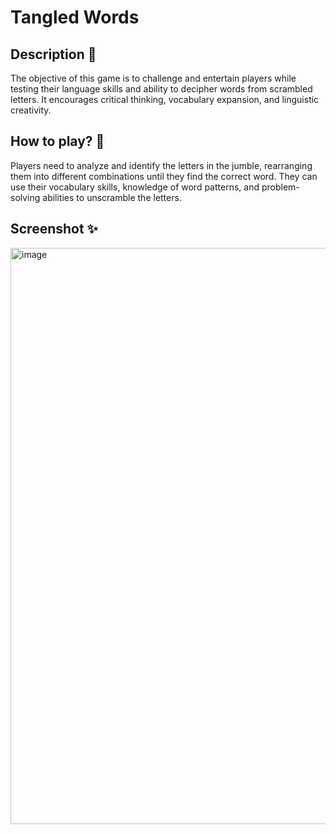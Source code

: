 # **Tangled Words** 

## **Description 🚩**
The objective of this game is to challenge and entertain players while testing their language skills and ability to decipher words from scrambled letters. It encourages critical thinking, vocabulary expansion, and linguistic creativity.



## **How to play? 🤔**
Players need to analyze and identify the letters in the jumble, rearranging them into different combinations until they find the correct word. They can use their vocabulary skills, knowledge of word patterns, and problem-solving abilities to unscramble the letters. 
<br>

## **Screenshot ✨**

<img width="922" alt="image" src="https://github.com/AnkitaBarbora/Games-and-Go/assets/101138526/5aecb2e3-613c-400a-9032-cfe6e972de83">

